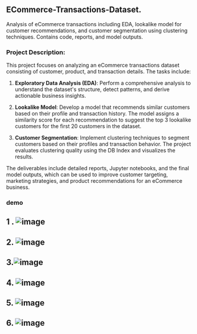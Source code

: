 ## ECommerce-Transactions-Dataset.

Analysis of eCommerce transactions including EDA, lookalike model for customer recommendations, and customer segmentation using clustering techniques. Contains code, reports, and model outputs.

### Project Description:

This project focuses on analyzing an eCommerce transactions dataset consisting of customer, product, and transaction details. The tasks include:

1. **Exploratory Data Analysis (EDA)**: Perform a comprehensive analysis to understand the dataset's structure, detect patterns, and derive actionable business insights.
   
2. **Lookalike Model**: Develop a model that recommends similar customers based on their profile and transaction history. The model assigns a similarity score for each recommendation to suggest the top 3 lookalike customers for the first 20 customers in the dataset.

3. **Customer Segmentation**: Implement clustering techniques to segment customers based on their profiles and transaction behavior. The project evaluates clustering quality using the DB Index and visualizes the results.

The deliverables include detailed reports, Jupyter notebooks, and the final model outputs, which can be used to improve customer targeting, marketing strategies, and product recommendations for an eCommerce business.


### demo  
## 1 . ![image](https://github.com/user-attachments/assets/fc87658b-1de6-43bd-901f-d4a1a4f68149)

## 2. ![image](https://github.com/user-attachments/assets/d56edf69-caf0-43db-9b48-554c158bdd2c)


## 3.![image](https://github.com/user-attachments/assets/14db90a1-1da9-407f-89a0-b9ccb4e782a1)


## 4. ![image](https://github.com/user-attachments/assets/758a03f9-ad7f-443a-8b98-77f3a6b7b56a)


## 5. ![image](https://github.com/user-attachments/assets/cdc33a57-811f-4148-beb5-860a72c000cb)


## 6. ![image](https://github.com/user-attachments/assets/e8e28906-37a8-4d4e-acdb-65672aef7337)



